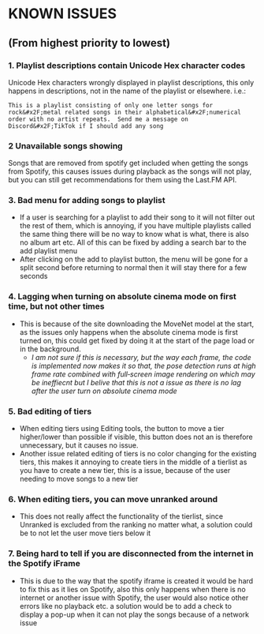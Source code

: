 # KNOWN ISSUES
## (From highest priority to lowest) 

### 1. Playlist descriptions contain Unicode Hex character codes
Unicode Hex characters wrongly displayed in playlist descriptions, this only happens in descriptions, not in the name of the playlist or elsewhere.
i.e.:
```
This is a playlist consisting of only one letter songs for rock&#x2F;metal related songs in their alphabetical&#x2F;numerical order with no artist repeats.  Send me a message on Discord&#x2F;TikTok if I should add any song
```

### 2 Unavailable songs showing
Songs that are removed from spotify get included when getting the songs from Spotify, this causes issues during playback as the songs will not play, but you can still get recommendations for them using the Last.FM API.

### 3. Bad menu for adding songs to playlist
- If a user is searching for a playlist to add their song to it will not filter out the rest of them, which is annoying, if you have multiple playlists called the same thing there will be no way to know what is what, there is also no album art etc. All of this can be fixed by adding a search bar to the add playlist menu
- After clicking on the add to playlist button, the menu will be gone for a split second before returning to normal then it will stay there for a few seconds

### 4. Lagging when turning on absolute cinema mode on first time, but not other times
- This is because of the site downloading the MoveNet model at the start, as the issues only happens when the absolute cinema mode is first turned on, this could get fixed by doing it at the start of the page load or in the background.
    - *I am not sure if this is necessary, but the way each frame, the code is implemented now makes it so that, the pose detection runs at high frame rate combined with full‑screen image rendering on which may be ineffiecnt but I belive that this is not a issue as there is no lag after the user turn on absolute cinema mode*

### 5. Bad editing of tiers
- When editing tiers using Editing tools, the button to move a tier higher/lower than possible if visible, this button does not an is therefore unnecessary, but it causes no issue. 
- Another issue related editing of tiers is no color changing for the existing tiers, this makes it annoying to create tiers in the middle of a tierlist as you have to create a new tier, this is a issue, because of the user needing to move songs to a new tier

### 6. When editing tiers, you can move unranked around
- This does not really affect the functionality of the tierlist, since Unranked is excluded from the ranking no matter what, a solution could be to not let the user move tiers below it


### 7. Being hard to tell if you are disconnected from the internet in the Spotify iFrame
- This is due to the way that the spotify iframe is created it would be hard to fix this as it lies on Spotify, also this only happens when there is no internet or another issue with Spotify, the user would also notice other errors like no playback etc. a solution would be to add a check to display a pop-up when it can not play the songs because of a network issue